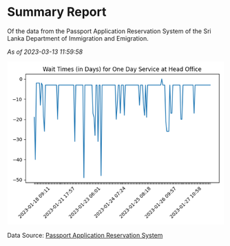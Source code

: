# Summary Report

Of the data from the Passport Application Reservation System of the Sri Lanka Department of Immigration and Emigration.

*As of 2023-03-13 11:59:58*

![Wait Time Chart](summary.wait_time_chart.png)

Data Source: [Passport Application Reservation System](https://eservices.immigration.gov.lk:8443/appointment/pages/reservationApplication.xhtml)